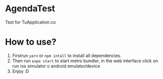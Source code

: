 # AgendaTest
Test for TuApplication.co

# How to use?
1. Firstrun `yarn` or `npm intall` to install all dependencies.
2. Then run `expo start` to start metro bundler, in the web interface click on run ios simulator o android emulator/device
3. Enjoy :D

